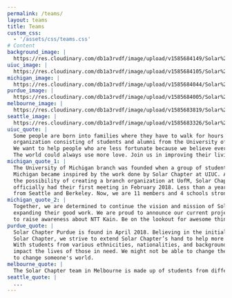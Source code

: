 ```yaml
---
permalink: /teams/
layout: teams
title: Teams
custom_css:
  - '/assets/css/teams.css'
# Content
background_image: |
  https://res.cloudinary.com/db1a3rvdf/image/upload/v1585684149/Solar%20Chapter%20Website/teams_page/world_map_q6cryh.png
uiuc_image: |
  https://res.cloudinary.com/db1a3rvdf/image/upload/v1585684105/Solar%20Chapter%20Website/teams_page/uiuc/almamater_hfef8c.png
michigan_image: |
  https://res.cloudinary.com/db1a3rvdf/image/upload/v1585684044/Solar%20Chapter%20Website/teams_page/michigan/michiganlaw_yvhmut.png
purdue_image: |
  https://res.cloudinary.com/db1a3rvdf/image/upload/v1585684005/Solar%20Chapter%20Website/teams_page/purdue/purduebanner_ml22yn.png
melbourne_image: |
  https://res.cloudinary.com/db1a3rvdf/image/upload/v1585683819/Solar%20Chapter%20Website/teams_page/melbourne/melbourne_u0iujm.jpg
seattle_image: |
  https://res.cloudinary.com/db1a3rvdf/image/upload/v1585683326/Solar%20Chapter%20Website/teams_page/seattle/seattle_ytoyct.jpg
uiuc_quote: |
  Some people are born into families where they have to walk for hours just to get water, all we have to do is turn on the faucet. Founded in 2017, we are Solar Chapter: a non-profit
  organization consisting of students and alumni from the University of Illinois at Urbana-Champaign.
  We want to help people who are less fortunate because we believe everyone deserves a shot at a better life.
  The world could always use more love. Join us in improving their living condition, education, and opportunity!
michigan_quote_1: |
  The University of Michigan branch was founded when a group of students at
  Michigan became inspired by the work done by Solar Chapter at UIUC. After reaching out and discussing
  the possibility of creating a branch organization at UofM, Solar Chapter at the University of Michigan
  officially had their first meeting in February 2018. Less than a year later, we are joined by members
  from Seattle and Berkeley. Now, we are 11 members and 4 schools strong!
michigan_quote_2: |
  Together, we are determined to continue the vision and mission of Solar Chapter by
  expanding their good work. We are proud to announce our current project, Makna, which is an initiative
  to raise awareness about NTT Kain. Be on the lookout for awesome things we have in store!
purdue_quote: |
  Solar Chapter Purdue is found in April 2018. Believing in the initial work of
  Solar Chapter, we strive to extend Solar Chapter’s hand to help more people around the world.
  With students from various ethnicities, nationalities, and backgrounds, we believe we can help
  impact the lives of those in need. We might not be able to change the world, but we might be able
  to change someone's world.
melbourne_quote: |
  The Solar Chapter team in Melbourne is made up of students from different universities with various skills who are united by the same drive to give back and empower the marginalized in Indonesia. We believe our lives are to be lived for the betterment of those around us. Use what you have and start somewhere.
seattle_quote: |
  ...
---
```

